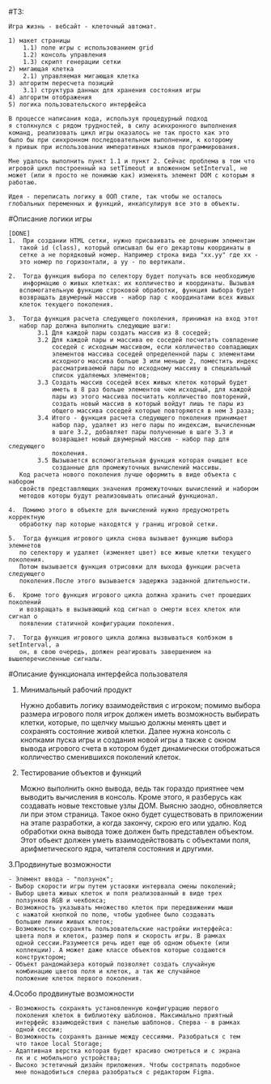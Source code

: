 #ТЗ:

    Игра жизнь - вебсайт - клеточный автомат.

    1) макет страницы
        1.1) поле игры с использованием grid
        1.2) консоль управления
        1.3) скрипт генерации сетки
    2) мигающая клетка
        2.1) управляемая мигающая клетка
    3) алгоритм пересчета позиций
        3.1) структура данных для хранения состояния игры
    4) алгоритм отображения
    5) логика пользовательского интерфейса

    В процессе написания кода, используя процедурный подход
    я столкнулся с рядом трудностей, в силу асинхронного выполнения
    команд, реализовать цикл игры оказалось не так просто как это
    было бы при синхронном последовательном выполнении, к которому
    я привык при использовании императивных языков программирования.

    Мне удалось выполнить пункт 1.1 и пункт 2. Сейчас проблема в том что
    игровой цикл построенный на setTimeout и вложенном setInterval, не
    может (или я просто не понимаю как) изменять элемент DOM с которым я
    работаю. 
    
    Идея - переписать логику в ООП стиле, так чтобы не осталось
    глобальных переменных и функций, инкапсулируя все это в объекты.


#Описание логики игры

	[DONE]
	1.  При создании HTML сетки, нужно присваивать ее дочерним элементам
	   такой id (class), который описывал бы его декартовы координаты в
	   сетке а не порядковый номер. Например строка вида "xx.yy" где хх -
	   это номер по горизонтали, а уу - по вертикали. 
	
	2.  Тогда функция выбора по селектору будет получать всю необходимую
        информацию о живых клетках: их колличество и координаты. Вызывая
	   вспомогательную функцию строковой обработки, функция выбора будет
	   возвращать двумерный массив - набор пар с координатами всех живых
	   клеток текущего поколения.
	   
	3.  Тогда функция расчета следующего поколения, принимая на вход этот
	   набор пар должна выполнить следующие шаги:
			3.1 Для каждой пары создать массив из 8 соседей;
			3.2 Для каждой пары и массива ее соседей посчитать совпадение
			    соседей с исходным массивом, если колличество совпадающих
				элементов массива соседей определенной пары с элементами
				исходного массива больше 3 или меньше 2, поместить индекс
				рассматриваемой пары по исходному массиву в специальный
				список удаляемых элементов;
			3.3 Создать массив соседей всех живых клеток который будет
			    иметь в 8 раз больше элементов чем исходный, для каждой
				пары из этого массива посчитать колличество повторений,
				создать новый массив в который войдут лишь те пары из 
				общего массива соседей которые повторяются в нем 3 раза;
			3.4 Итого - функция расчета следующего поколения принимает
			    набор пар, удаляет из него пары по индексам, вычисленным
				в шаге 3.2, добавляет пары полученные в шаге 3.3 и
				возвращает новый двумерный массив - набор пар для следующего
				поколения.
			3.5 Вызывается вспомогательная функция которая очищает все
				созданные для промежуточных вычислений массивы.
	   Код расчета нового поколения лучше оформить в виде объекта с набором
	   свойств представляющих значения промежуточных вычислений и набором
	   методов которы будут реализовывать описаный функционал.
		   
	4.  Помимо этого в объекте для вычислений нужно предусмотреть корректную
	   обработку пар которые находятся у границ игровой сетки.
	   
	5.  Тогда функция игрового цикла снова вызывает функцию выбора элемнетов
	   по селектору и удаляет (изменяет цвет) все живые клетки текущего поколения.
	   Потом вызывается функция отрисовки для выхода функции расчета следующего
	   поколения.После этого вызывается задержка заданной длительности.
	   
	6.  Кроме того функция игрового цикла должна хранить счет прошедших поколений
	   и возвращать в вызывающий код сигнал о смерти всех клеток или сигнал о
	   появлении статичной конфигурации поколения.
	   
	7.  Тогда функция игрового цикла должна вызвываться колбэком в setInterval, а
	   он, в свою очередь, должен реагировать завершением на вышеперечисленные сигналы.


#Описание функционала интерфейса пользователя

1. Минимальный рабочий продукт

	 Нужно добавить логику взаимодействия с игроком; помимо выбора
	размера игрового поля игрок должен иметь возможность выбирать
	клетки, которые, по щелчку мышью должны менять цвет и сохранять
	состояние живой клетки. Далее нужна консоль с кнопками пуска
	игры и создания новой игры а также с окном вывода игрового счета
	в котором будет динамически отоброжаться колличество сменившихся
	поколений клеток.
	
2. Тестирование объектов и функций

	 Можно выполнить окно вывода, ведь так гораздо приятнее
	чем выводить вычисления в консоль. Кроме этого, я разберусь
	как создавать новые текстовые узлы ДОМ. Выясню заодно,
	обновляется	ли при этом страница. Такое окно будет существовать
	в приложении на этапе разработки, а когда закончу, скрою его
	или удалю. Код обработки окна вывода тоже должен быть представлен
	объектом. Этот обьект должен уметь взаимодействовать с объектами
	поля, арифметического ядра, читателя состояния и другими.
	
3.Продвинутые возможности

	- Элемент ввода - "ползунок";
	- Выбор скорости игры путем устаовки интервала смены поколений;
	- Выбор цвета живых клеток и поля реализованный в виде трех
	  ползунков RGB и чекбокса;
	- Возможность указывать множество клеток при передвижении мыши
	  с нажатой кнопкой по полю, чтобы удобнее было создавать
	  большие линии живых клеток;
	- Возможность сохранять пользовательские настройки интерфейса:
	  цвета поля и клеток, размер поля и скорость игры. В рамках
	  одной сессии.Разумеется речь идет еще об одном объекте (или
	  коллекции). А может даже классе объектов которые создаются
	  конструктором;
	- Объект рандомайзера который позволяет создать случайную
	  комбинацию цветов поля и клеток, а так же случайное
	  положение клеток первого поколения.
	  
4.Особо продвинутые возможности

	- Возможность сохранять установленную конфигурацию первого
	  поколения клеток в библиотеку шаблонов. Максимально приятный
	  интерфейс взаимодействия с панелью шаблонов. Сперва - в рамках
	  одной сессии;
	- Возможность сохранять данные между сессиями. Разобраться с тем
	  что такое local Storage;
	- Адаптивная верстка которая будет красиво смотреться и с экрана
	  пк и с мобильного устройства;
	- Высоко эстетичный дизайн приложения. Чтобы состряпать подобное
	  мне понадобиться сперва разобраться с редактором Figma.